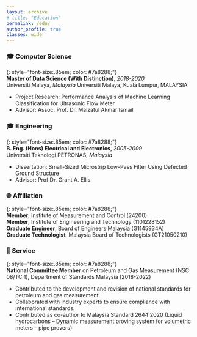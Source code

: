 ```yaml
---
layout: archive
# title: "Education"
permalink: /edu/
author_profile: true
classes: wide
---
```



### 🎓 Computer Science
{: style="font-size:.85em; color: #7a8288;"}  
**Master of Data Science (With Distinction)**, *2018-2020*  
Universiti Malaya, *Malaysia*
Universiti Malaya, Kuala Lumpur, MALAYSIA
- Project Research: Performance Analysis of Machine Learning Classification for Ultrasonic Flow Meter  
- Advisor: Assoc. Prof. Dr. Maizatul Akmar Ismail

### 🎓 Engineering
{: style="font-size:.85em; color: #7a8288;"}  
**B. Eng. (Hons) Electrical and Electronics**, *2005-2009*  
Universiti Teknologi PETRONAS, *Malaysia*
- Dissertation: Small-Sized Microstrip Low-Pass Filter Using Defected Ground Structure  
- Advisor: Prof Dr. Grant A. Ellis

### 🌐 Affiliation
{: style="font-size:.85em; color: #7a8288;"}  
**Member**, Institute of Measurement and Control (24200)  
**Member**, Institute of Engineering and Technology (1101228152)  
**Graduate Engineer**, Board of Engineers Malaysia (G1145934A)  
**Graduate Technologist**, Malaysia Board of Technologists (GT21050210)

### 🤝 Service
{: style="font-size:.85em; color: #7a8288;"}  
**National Committee Member** on Petroleum and Gas Measurement (NSC 08/TC 1), Department of Standards Malaysia (2018-2022)
- Contributed to the development and revision of national standards for petroleum and gas measurement.
- Collaborated with industry experts to ensure compliance with international standards.
- Contributed as co-author to Malaysia Standard 2644:2020 (Liquid hydrocarbons – Dynamic measurement proving system for volumetric meters – pipe provers)
